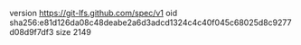 version https://git-lfs.github.com/spec/v1
oid sha256:e81d126da08c48deabe2a6d3adcd1324c4c40f045c68025d8c9277d08d9f7df3
size 2149
